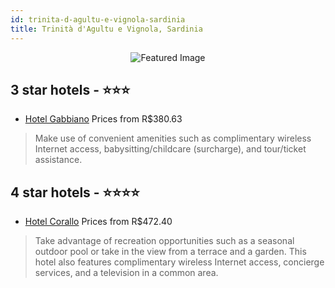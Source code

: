 ```yaml
---
id: trinita-d-agultu-e-vignola-sardinia
title: Trinità d'Agultu e Vignola, Sardinia
---
```


<center><img src="https://i.travelapi.com/hotels/2000000/1460000/1459100/1459073/4e0b833d_z.jpg" alt="Featured Image" /></center>


##  3 star hotels - ⭐️⭐️⭐️

-    [Hotel Gabbiano](https://us.hurb.com/hotels/trinita-d-agultu-e-vignola/hotel-gabbiano-JNP-JP999325?cmp=18055) Prices from R$380.63
   > Make use of convenient amenities such as complimentary wireless Internet access, babysitting/childcare (surcharge), and tour/ticket assistance.

##  4 star hotels - ⭐️⭐️⭐️⭐️

-    [Hotel Corallo](https://us.hurb.com/hotels/trinita-d-agultu-e-vignola/hotel-corallo-JNP-JP309785?cmp=18055) Prices from R$472.40
   > Take advantage of recreation opportunities such as a seasonal outdoor pool or take in the view from a terrace and a garden. This hotel also features complimentary wireless Internet access, concierge services, and a television in a common area.
